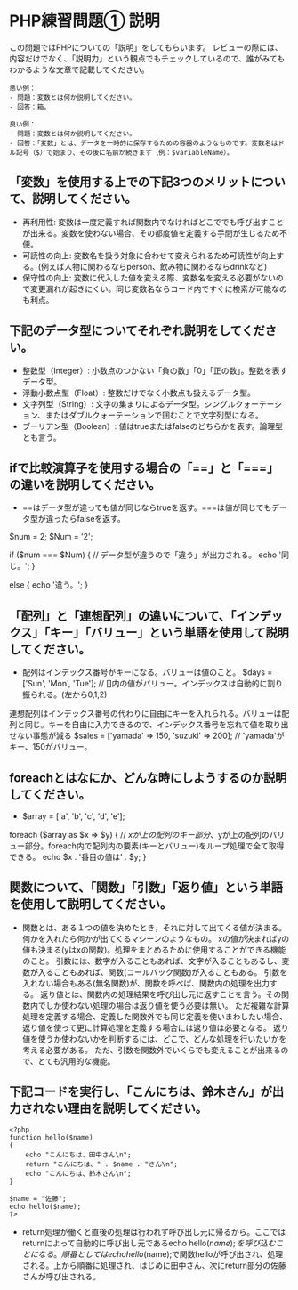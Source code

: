 # PHP練習問題① 説明
この問題ではPHPについての「説明」をしてもらいます。
レビューの際には、内容だけでなく、「説明力」という観点でもチェックしているので、誰がみてもわかるような文章で記載してください。

```
悪い例：
- 問題：変数とは何か説明してください。
- 回答：箱。

良い例：
- 問題：変数とは何か説明してください。
- 回答：「変数」とは、データを一時的に保存するための容器のようなものです。変数名はドル記号（$）で始まり、その後に名前が続きます（例：$variableName）。
```

## 「変数」を使用する上での下記3つのメリットについて、説明してください。
- 再利用性: 変数は一度定義すれば関数内でなければどこででも呼び出すことが出来る。変数を使わない場合、その都度値を定義する手間が生じるため不便。
- 可読性の向上: 変数名を扱う対象に合わせて変えられるため可読性が向上する。(例えば人物に関わるならperson、飲み物に関わるならdrinkなど)
- 保守性の向上: 変数に代入した値を変える際、変数名を変える必要がないので変更漏れが起きにくい。同じ変数名ならコード内ですぐに検索が可能なのも利点。

## 下記のデータ型についてそれぞれ説明をしてください。
- 整数型（Integer）: 小数点のつかない「負の数」「0」「正の数」。整数を表すデータ型。
- 浮動小数点型（Float）: 整数だけでなく小数点も扱えるデータ型。
- 文字列型（String）: 文字の集まりによるデータ型。シングルクォーテーション、またはダブルクォーテーションで囲むことで文字列型になる。
- ブーリアン型（Boolean）: 値はtrueまたはfalseのどちらかを表す。論理型とも言う。

## ifで比較演算子を使用する場合の「==」と「===」の違いを説明してください。
- ==はデータ型が違っても値が同じならtrueを返す。===は値が同じでもデータ型が違ったらfalseを返す。

$num = 2;
$Num = '2';

if ($num === $Num) { // データ型が違うので「違う」が出力される。
    echo '同じ。';
}

else {
    echo '違う。';
}

## 「配列」と「連想配列」の違いについて、「インデックス」「キー」「バリュー」という単語を使用して説明してください。
- 配列はインデックス番号がキーになる。バリューは値のこと。
$days = ['Sun', 'Mon', 'Tue']; // []内の値がバリュー。インデックスは自動的に割り振られる。(左から0,1,2)

連想配列はインデックス番号の代わりに自由にキーを入れられる。バリューは配列と同じ。キーを自由に入力できるので、インデックス番号を忘れて値を取り出せない事態が減る
$sales = ['yamada' => 150, 'suzuki' => 200]; // 'yamada'がキー、150がバリュー。

## foreachとはなにか、どんな時にしようするのか説明してください。
- $array = ['a', 'b', 'c', 'd', 'e'];

foreach ($array as $x => $y) { // $xが上の配列のキー部分、$yが上の配列のバリュー部分。foreach内で配列内の要素(キーとバリュー)をループ処理で全て取得できる。
    echo $x . '番目の値は' . $y;
}

## 関数について、「関数」「引数」「返り値」という単語を使用して説明してください。
- 関数とは、ある１つの値を決めたとき，それに対して出てくる値が決まる。何かを入れたら何かが出てくるマシーンのようなもの。
xの値が決まればyの値も決まる(yはxの関数)。処理をまとめるために使用することができる機能のこと。
引数には、数字が入ることもあれば、文字が入ることもあるし、変数が入ることもあれば、関数(コールバック関数)が入ることもある。
引数を入れない場合もある(無名関数)が、関数を呼べば、関数内の処理を出力する。
返り値とは、関数内の処理結果を呼び出し元に返すことを言う。その関数内でしか使わない処理の場合は返り値を使う必要は無い。
ただ複雑な計算処理を定義する場合、定義した関数外でも同じ定義を使いまわしたい場合、返り値を使って更に計算処理を定義する場合には返り値は必要となる。
返り値を使うか使わないかを判断するには、どこで、どんな処理を行いたいかを考える必要がある。
ただ、引数を関数外でいくらでも変えることが出来るので、とても汎用的な機能。
## 下記コードを実行し、「こんにちは、鈴木さん」が出力されない理由を説明してください。
```
<?php
function hello($name)
{
    echo "こんにちは、田中さん\n";
    return "こんにちは、" . $name . "さん\n";
    echo "こんにちは、鈴木さん\n";
}

$name = "佐藤";
echo hello($name);
?>
```
- return処理が働くと直後の処理は行われず呼び出し元に帰るから。ここではreturnによって自動的に呼び出し元であるecho hello($name);を呼び込むことになる。
順番としてはecho hello($name);で関数helloが呼び出され、処理される。上から順番に処理され、はじめに田中さん、次にreturn部分の佐藤さんが呼び出される。